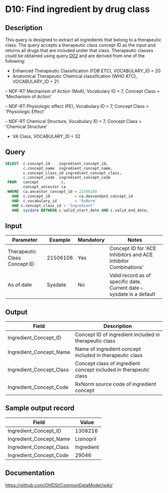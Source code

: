 <!---
Group:drug
Name:D10 Find ingredient by drug class
Author:Patrick Ryan
CDM Version: 5.0
-->

# D10: Find ingredient by drug class

## Description
This query is designed to extract all ingredients that belong to a therapeutic class. The query accepts a therapeutic class concept ID as the input and returns all drugs that are included under that class.
Therapeutic classes could be obtained using query  [D02](http://vocabqueries.omop.org/drug-queries/d2) and are derived from one of the following:

- Enhanced Therapeutic Classification (FDB ETC), VOCABULARY_ID = 20
- Anatomical Therapeutic Chemical classification (WHO ATC), VOCABULARY_ID = 21

– NDF-RT Mechanism of Action (MoA), Vocabulary ID = 7, Concept Class = 'Mechanism of Action'

– NDF-RT Physiologic effect (PE), Vocabulary ID = 7, Concept Class = 'Physiologic Effect'

– NDF-RT Chemical Structure, Vocabulary ID = 7, Concept Class = 'Chemical Structure'

-  VA Class, VOCABULARY_ID = 32

## Query
```sql
SELECT  c.concept_id    ingredient_concept_id,
        c.concept_name  ingredient_concept_name,
        c.concept_class_id ingredient_concept_class,
        c.concept_code  ingredient_concept_code
 FROM   concept          c,
        concept_ancestor ca
 WHERE  ca.ancestor_concept_id = 21506108
   AND  c.concept_id           = ca.descendant_concept_id
   AND  c.vocabulary_id        = 'RxNorm'
   AND c.concept_class_id = 'Ingredient'
   AND  sysdate BETWEEN c.valid_start_date AND c.valid_end_date;
```

## Input

|  Parameter |  Example |  Mandatory |  Notes |
| --- | --- | --- | --- |
|  Therapeutic Class Concept ID |  21506108 |  Yes | Concept ID for 'ACE Inhibitors and ACE Inhibitor Combinations' |
|  As of date |  Sysdate |  No | Valid record as of specific date. Current date – sysdate is a default |



## Output

|  Field |  Description |
| --- | --- |
|  Ingredient_Concept_ID |  Concept ID of ingredient included in therapeutic class |
|  Ingredient_Concept_Name |  Name of ingredient concept included in therapeutic class |
|  Ingredient_Concept_Class |  Concept class of ingredient concept included in therapeutic class |
|  Ingredient_Concept_Code |  RxNorm source code of ingredient concept |

## Sample output record

|  Field |  Value |
| --- | --- |
|  Ingredient_Concept_ID |  1308216 |
|  Ingredient_Concept_Name |  Lisinopril |
|  Ingredient_Concept_Class |  Ingredient |
|  Ingredient_Concept_Code |  29046 |



## Documentation
https://github.com/OHDSI/CommonDataModel/wiki/
